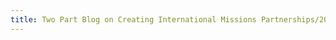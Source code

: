 ```yaml
---
title: Two Part Blog on Creating International Missions Partnerships/20200911125749912/20200911151333772
---
```


